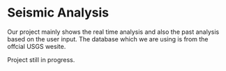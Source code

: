 # Seismic Analysis

Our project mainly shows the real time analysis and also the past analysis based on the user input. The database which we are using is from the offcial USGS wesite.

Project still in progress.
